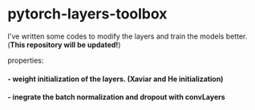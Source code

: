# pytorch-layers-toolbox

I've  written some codes to modify the layers and train the models better. (**This repository will be updated!**)



properties:
#### - weight initialization of the layers. (Xaviar and He initialization)
#### - inegrate the batch normalization and dropout with convLayers
